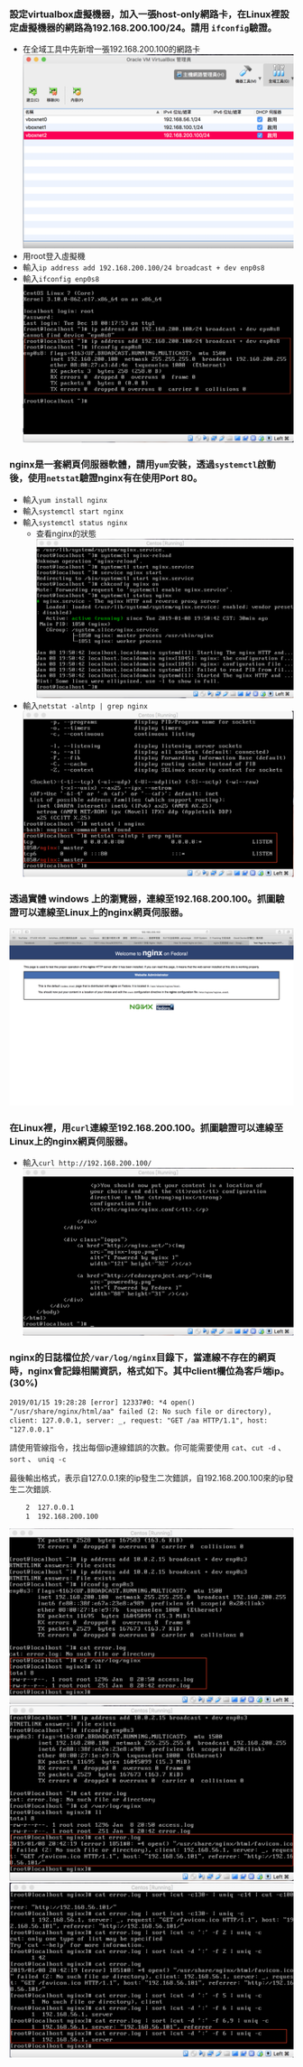 ### 設定virtualbox虛擬機器，加入一張host-only網路卡，在Linux裡設定虛擬機器的網路為192.168.200.100/24。請用 `ifconfig`驗證。

* 在全域工具中先新增一張192.168.200.100的網路卡
![image](https://github.com/KAORIKOU/107-1-ntcu-linux/blob/final/ACS107144/f-01.png)
* 用root登入虛擬機
* 輸入`ip address add 192.168.200.100/24 broadcast + dev enp0s8`
* 輸入`ifconfig enp0s8`
![image](https://github.com/KAORIKOU/107-1-ntcu-linux/blob/final/ACS107144/f-02.png)

### nginx是一套網頁伺服器軟體，請用`yum`安裝，透過`systemctl`啟動後，使用`netstat`驗證nginx有在使用Port 80。

* 輸入`yum install nginx`
* 輸入`systemctl start nginx`
* 輸入`systemctl status nginx`
  * 查看nginx的狀態
![image](https://github.com/KAORIKOU/107-1-ntcu-linux/blob/final/ACS107144/f-03.png)
* 輸入`netstat -alntp | grep nginx`
![image](https://github.com/KAORIKOU/107-1-ntcu-linux/blob/final/ACS107144/f-04.png)

### 透過實體 windows 上的瀏覽器，連線至192.168.200.100。抓圖驗證可以連線至Linux上的nginx網頁伺服器。
![image](https://github.com/KAORIKOU/107-1-ntcu-linux/blob/final/ACS107144/f-06.png)

### 在Linux裡，用`curl`連線至192.168.200.100。抓圖驗證可以連線至Linux上的nginx網頁伺服器。
* 輸入`curl http://192.168.200.100/`
![image](https://github.com/KAORIKOU/107-1-ntcu-linux/blob/final/ACS107144/f-05.png)

### nginx的日誌檔位於`/var/log/nginx`目錄下，當連線不存在的網頁時，nginx會記錄相關資訊，格式如下。其中client欄位為客戶端ip。 (30%)

```
2019/01/15 19:28:28 [error] 12337#0: *4 open() "/usr/share/nginx/html/aa" failed (2: No such file or directory), client: 127.0.0.1, server: _, request: "GET /aa HTTP/1.1", host: "127.0.0.1"
```

請使用管線指令，找出每個ip連線錯誤的次數。你可能需要使用 `cat`、`cut -d` 、 `sort` 、 `uniq -c`

最後輸出格式，表示自127.0.0.1來的ip發生二次錯誤，自192.168.200.100來的ip發生二次錯誤. 

```
    2  127.0.0.1
    1  192.168.200.100
```

![image](https://github.com/KAORIKOU/107-1-ntcu-linux/blob/final/ACS107144/f-07.png)
![image](https://github.com/KAORIKOU/107-1-ntcu-linux/blob/final/ACS107144/f-08.png)
![image](https://github.com/KAORIKOU/107-1-ntcu-linux/blob/final/ACS107144/f-09.png)
